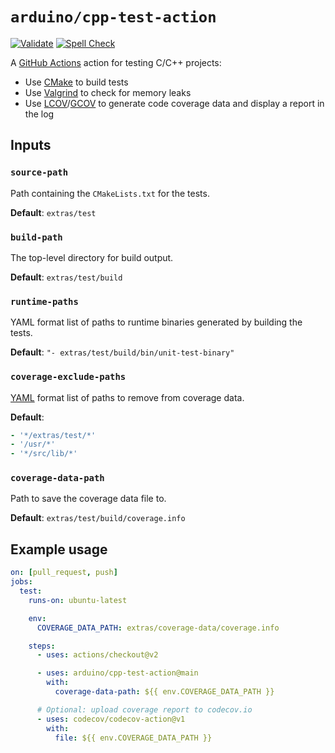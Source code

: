 # `arduino/cpp-test-action`

[![Validate](https://github.com/arduino/cpp-test-action/workflows/Validate%20action.yml/badge.svg)](https://github.com/arduino/cpp-test-action/actions?workflow=Validate+action.yml)
[![Spell Check](https://github.com/arduino/cpp-test-action/workflows/Spell%20Check/badge.svg)](https://github.com/arduino/cpp-test-action/actions?workflow=Spell+Check)

A [GitHub Actions](https://github.com/features/actions) action for testing C/C++ projects:

- Use [CMake](https://cmake.org/) to build tests
- Use [Valgrind](https://valgrind.org/) to check for memory leaks
- Use [LCOV](https://github.com/linux-test-project/lcov)/[GCOV](https://gcc.gnu.org/onlinedocs/gcc/Gcov.html) to generate code coverage data and display a report in the log

## Inputs

### `source-path`

Path containing the `CMakeLists.txt` for the tests.

**Default**: `extras/test`

### `build-path`

The top-level directory for build output.

**Default**: `extras/test/build`

### `runtime-paths`

YAML format list of paths to runtime binaries generated by building the tests.

**Default**: `"- extras/test/build/bin/unit-test-binary"`

### `coverage-exclude-paths`

[YAML](https://en.wikipedia.org/wiki/YAML) format list of paths to remove from coverage data.

**Default**:

```yaml
- '*/extras/test/*'
- '/usr/*'
- '*/src/lib/*'
```

### `coverage-data-path`

Path to save the coverage data file to.

**Default**: `extras/test/build/coverage.info`


## Example usage

```yaml
on: [pull_request, push]
jobs:
  test:
    runs-on: ubuntu-latest

    env:
      COVERAGE_DATA_PATH: extras/coverage-data/coverage.info

    steps:
      - uses: actions/checkout@v2

      - uses: arduino/cpp-test-action@main
        with:
          coverage-data-path: ${{ env.COVERAGE_DATA_PATH }}

      # Optional: upload coverage report to codecov.io
      - uses: codecov/codecov-action@v1
        with:
          file: ${{ env.COVERAGE_DATA_PATH }}
```
